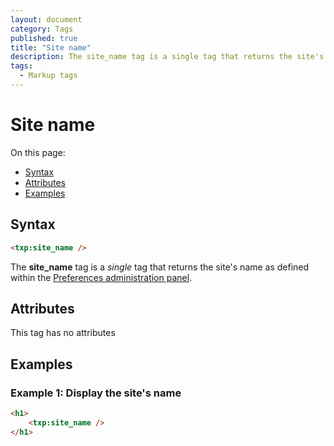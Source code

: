 ```yaml
---
layout: document
category: Tags
published: true
title: "Site name"
description: The site_name tag is a single tag that returns the site's name as defined within the Preferences administration panel.
tags:
  - Markup tags
---
```


# Site name

On this page:

* [Syntax](#syntax)
* [Attributes](#attributes)
* [Examples](#examples)

## Syntax

~~~ html
<txp:site_name />
~~~

The **site_name** tag is a *single* tag that returns the site's name as defined within the [Preferences administration panel](http://docs.textpattern.io/administration/preferences-panel).

## Attributes

This tag has no attributes

## Examples

### Example 1: Display the site's name

~~~ html
<h1>
    <txp:site_name />
</h1>
